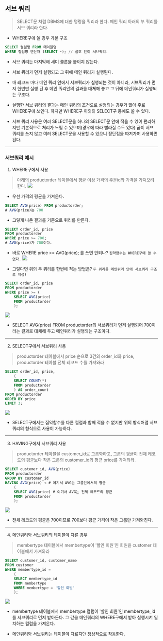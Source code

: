 ## 서브 쿼리
> SELECT문 처럼 DBMS에 대한 명령을 쿼리라 한다.
메인 쿼리 아래의 부 쿼리를 서브 쿼리라 한다.

* WHERE구에 쓸 경우 기본 구조
```sql
SELECT 컬럼명 FROM 테이블명
WHERE 컬럼명 연산자 (SELECT ~); // 괄호 안이 서브쿼리.
```

* 서브 쿼리는 마지막에 세미 콜론을 붙이지 않는다.

* 서브 쿼리가 먼저 실행되고 그 뒤에 메인 쿼리가 실행된다.

* 매 레코드 마다 메인 쿼리 안에서 서브쿼리가 실행되는 것이 아니라, 서브쿼리가 먼저 한번만 실행 된 후 메인 쿼리안의 결과를 대체해 놓고 그 뒤에 메인쿼리가 실행되는 구조다.

* 실행한 서브 쿼리의 결과는 메인 쿼리의 조건으로 설정되는 경우가 많아 주로 WHERE구에 쓰인다. 하지만 WHERE구 이외의 SELECT구 등에도 쓸 수 있다.

* 서브 쿼리 사용은 여러 SELECT문을 하나의 SELECT문 안에 적을 수 있어 편리하지만 기본적으로 처리가 느릴 수 있으며(경우에 따라 빨라질 수도 있다) 굳이 서브 쿼리를 쓰지 않고 여러 SELECT문을 사용할 수 있으니 장단점을 따져가며 사용하면 된다.

***

### 서브쿼리 예시
1. WHERE구에서 사용
>아래의 productorder 테이블에서 평균 이상 가격의 주문id와 가격을 가져오려한다.
![](https://velog.velcdn.com/images/choonbok22/post/533ea0d5-b1ff-4a32-8b81-fc1ec59a30c5/image.png)

* 우선 가격의 평균을 가져온다.
```sql
SELECT AVG(price) FROM productorder;
# AVG(price)는 700
```

* 그렇게 나온 결과를 기준으로 쿼리를 만든다.
```sql
SELECT order_id, price
FROM productorder
WHERE price >= 700;
# AVG(price)가 700이다.
```

* 바로 WHERE price >= AVG(price); 를 쓰면 안되나?
`집약함수는 WHERE구에 쓸 수 없다.`
![](https://velog.velcdn.com/images/choonbok22/post/d4c28580-8752-4a27-b760-7ccf43a7d6b8/image.png)

* 그렇다면 위의 두 쿼리를 한번에 적는 방법은? 
`두 쿼리를 메인쿼리 안에 서브쿼리 구조로 작성!`
```sql
SELECT order_id, price
FROM productorder
WHERE price >= (
	SELECT AVG(price) 
    FROM productorder
    );
```
![](https://velog.velcdn.com/images/choonbok22/post/ae3ad4f9-2a45-4373-98fc-a89f51d5a019/image.png)

* SELECT AVG(price) FROM productorder의 서브쿼리가 먼저 실행되어 700이라는 결과로 대체해 두고 메인쿼리가 실행되는 구조이다.

***

2. SELECT구에서 서브쿼리 사용
> productorder 테이블에서 price 순으로 3건의 order_id와 price, productorder 테이블 전체 레코드 수를 가져와라

```sql
SELECT order_id, price, 
	(
    SELECT COUNT(*)
    FROM productorder
    ) AS order_count
FROM productorder
ORDER BY price
LIMIT 3;
```
![](https://velog.velcdn.com/images/choonbok22/post/e98ca2ea-baa2-40a9-afda-5f38a7412802/image.png)

* SELECT구에서는 집약함수를 다른 컬럼과 함께 적을 수 없지만 위의 방식처럼 서브쿼리의 형식으로 사용이 가능하다.


***

3. HAVING구에서 서브쿼리 사용
> productorder 테이블을 customer_id로 그룹화하고, 그룹의 평균이 전체 레코드의 평균보다 작은 그룹의 customer_id와 평균 price를 가져와라.

```sql
SELECT customer_id, AVG(price)
FROM productorder
GROUP BY customer_id
HAVING AVG(price) < # 여기서 AVG는 그룹안에서의 평균
	(
    SELECT AVG(price) # 여기서 AVG는 전체 레코드의 평균
    FROM productorder
    );
```
![](https://velog.velcdn.com/images/choonbok22/post/ca864881-cc9f-4bd4-80bc-2e8b9e97de4c/image.png)

* 전체 레코드의 평균은 700이므로 700보다 평균 가격이 작은 그룹만 가져와진다.

***

4. 메인쿼리와 서브쿼리의 테이블이 다른 경우
> membertype 테이블에서 membertype이 '할인 회원'인 회원을 customer 테이블에서 가져와라

```sql
SELECT customer_id, customer_name 
FROM customer
WHERE membertype_id = 
	(
	SELECT membertype_id
    FROM membertype
    WHERE membertype = '할인 회원'
    );
```

![](https://velog.velcdn.com/images/choonbok22/post/6b8845e8-aaae-40c5-86a9-73b102f7211e/image.png)

* membertype 테이블에서 membertype 컬럼이 '할인 회원'인 membertype_id를 서브쿼리로 먼저 받아둔다. 그 값을 메인쿼리의 WHERE구에서 받아 실행시켜 일치하는 컬럼을 가져온다.

* 메인쿼리와 서브쿼리는 테이블이 다르지만 정상적으로 작동한다.